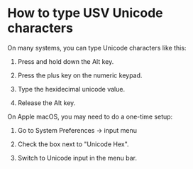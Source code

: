 # How to type USV Unicode characters

On many systems, you can type Unicode characters like this:
 
1. Press and hold down the Alt key.
 
2. Press the plus key on the numeric keypad.
 
3. Type the hexidecimal unicode value.

4. Release the Alt key.
 
On Apple macOS, you may need to do a one-time setup:

1. Go to System Preferences -> input menu 

2. Check the box next to "Unicode Hex". 

3. Switch to Unicode input in the menu bar.
